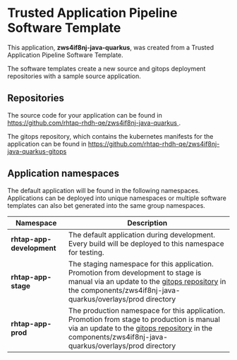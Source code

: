 # Trusted Application Pipeline Software Template

This application, **zws4if8nj-java-quarkus**, was created from a Trusted Application Pipeline Software Template.

The software templates create a new source and gitops deployment repositories with a sample source application. 

## Repositories

The source code for your application can be found in [https://github.com/rhtap-rhdh-qe/zws4if8nj-java-quarkus ](https://github.com/rhtap-rhdh-qe/zws4if8nj-java-quarkus ).
 
The gitops repository, which contains the kubernetes manifests for the application can be found in 
[https://github.com/rhtap-rhdh-qe/zws4if8nj-java-quarkus-gitops ](https://github.com/rhtap-rhdh-qe/zws4if8nj-java-quarkus-gitops ) 

## Application namespaces 

The default application will be found in the following namespaces. Applications can be deployed into unique namespaces or multiple software templates can also bet generated into the same group namespaces.  

|  Namespace   |  Description   |  
| -------- | -------- |   
| **rhtap-app-development** | The default application during development. Every build will be deployed to this namespace for testing. | 
| **rhtap-app-stage** | The staging namespace for this application. Promotion from development to stage is manual via an update to the [gitops repository](https://github.com/rhtap-rhdh-qe/zws4if8nj-java-quarkus-gitops ) in the components/zws4if8nj-java-quarkus/overlays/prod directory |  
| **rhtap-app-prod** | The production namespace for this application. Promotion from stage to production is manual via an update to the [gitops repository](https://github.com/rhtap-rhdh-qe/zws4if8nj-java-quarkus-gitops ) in the components/zws4if8nj-java-quarkus/overlays/prod directory | 